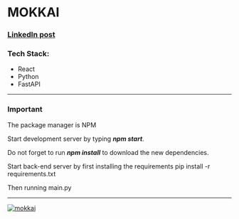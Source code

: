 <h1><strong>MOKKAI</strong></h1>
<h3><a href="https://www.linkedin.com/feed/update/urn:li:activity:6916688227038863360/">LinkedIn post</a></h3>
<h3>Tech Stack:</h3>
<ul>
<li>React</li>
<li>Python</li>
<li>FastAPI</li>
</ul>
<hr/>
<h3>Important</h3>
<p>The package manager is NPM </p>
<p>Start development server by typing <strong><em>npm start</em></strong>.</p>
<p>Do not forget to run <strong><em>npm install</em></strong> to download the new dependencies.</p>
<p>Start back-end server by first installing the requirements pip install -r requirements.txt</p>
<p>Then running main.py</p>
<hr/>
<a href="https://ibb.co/zrnK0tW"><img src="https://i.ibb.co/ZVLykbR/mokkai.png" alt="mokkai" border="0"></a>

